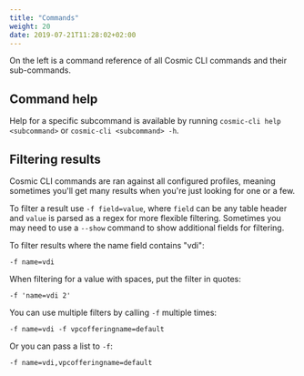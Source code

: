 ```yaml
---
title: "Commands"
weight: 20
date: 2019-07-21T11:28:02+02:00
---
```


On the left is a command reference of all Cosmic CLI commands and their sub-commands.

## Command help

Help for a specific subcommand is available by running `cosmic-cli help <subcommand>` or `cosmic-cli <subcommand> -h`.

## Filtering results

Cosmic CLI commands are ran against all configured profiles, meaning sometimes you'll get many results when you're just looking for one or a few.

To filter a result use `-f field=value`, where `field` can be any table header and `value` is parsed as a regex for more flexible filtering. Sometimes you may need to use a `--show` command to show additional fields for filtering.

To filter results where the name field contains "vdi":

```text
-f name=vdi
```

When filtering for a value with spaces, put the filter in quotes:

```text
-f 'name=vdi 2'
```

You can use multiple filters by calling `-f` multiple times:

```text
-f name=vdi -f vpcofferingname=default
```

Or you can pass a list to `-f`:

```text
-f name=vdi,vpcofferingname=default
```
